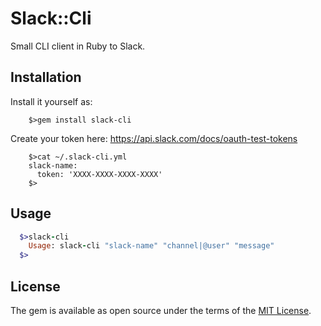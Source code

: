 # Slack::Cli

Small CLI client in Ruby to Slack.

## Installation

Install it yourself as:

```
    $>gem install slack-cli
```
Create your token here: https://api.slack.com/docs/oauth-test-tokens
```
    $>cat ~/.slack-cli.yml
    slack-name:
      token: 'XXXX-XXXX-XXXX-XXXX'
    $>
```
## Usage


```ruby
  $>slack-cli
    Usage: slack-cli "slack-name" "channel|@user" "message"
  $>
```


## License

The gem is available as open source under the terms of the [MIT License](http://opensource.org/licenses/MIT).
